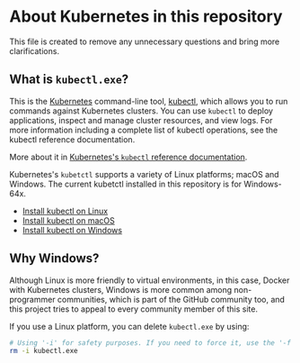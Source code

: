 # About Kubernetes in this repository

This file is created to remove any unnecessary questions and bring more clarifications.

## What is `kubectl.exe`?

This is the [Kubernetes][0] command-line tool, [kubectl][1], which allows you to
run commands against Kubernetes clusters. You can use `kubectl` to deploy applications,
inspect and manage cluster resources, and view logs. For more information including
a complete list of kubectl operations, see the kubectl reference documentation.

More about it in [Kubernetes's `kubectl` reference documentation][2].

Kubernetes's `kubetctl` supports a variety of Linux platforms; macOS and Windows.
The current kubetctl installed in this repository is for Windows-64x.

-   [Install kubectl on Linux](https://kubernetes.io/docs/tasks/tools/install-kubectl-linux/)
-   [Install kubectl on macOS](https://kubernetes.io/docs/tasks/tools/install-kubectl-macos/)
-   [Install kubectl on Windows](https://kubernetes.io/docs/tasks/tools/install-kubectl-windows/)

## Why Windows?

Although Linux is more friendly to virtual environments, in this case, Docker with
Kubernetes clusters, Windows is more common among non-programmer communities, which
is part of the GitHub community too, and this project tries to appeal to every
community member of this site.

If you use a Linux platform, you can delete `kubectl.exe` by using:

```bash
# Using '-i' for safety purposes. If you need to force it, use the '-f' instead.
rm -i kubectl.exe
```

[0]: https://kubernetes.io/
[1]: https://kubernetes.io/docs/reference/kubectl/kubectl/
[2]: https://kubernetes.io/docs/reference/kubectl/
